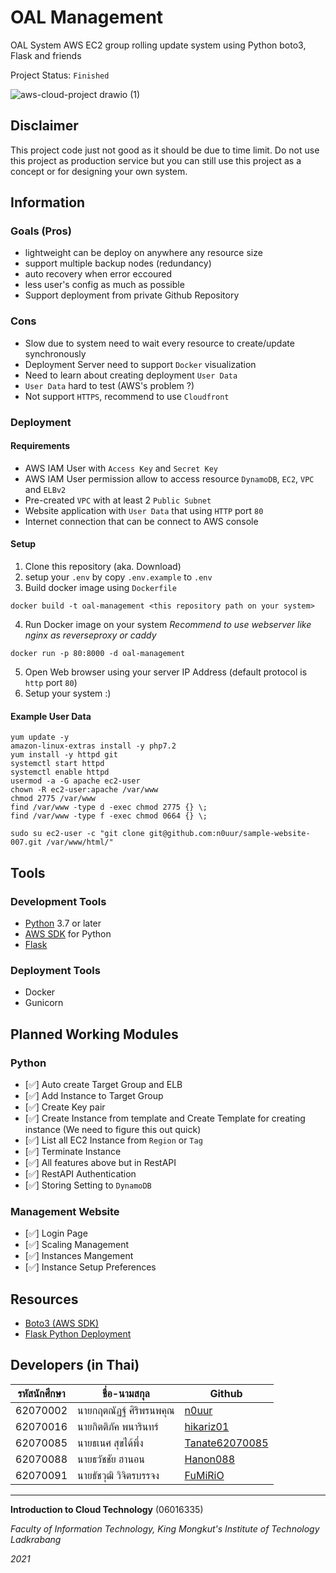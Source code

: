 # OAL Management
OAL System
AWS EC2 group rolling update system using Python boto3, Flask and friends

Project Status: `Finished`

![aws-cloud-project drawio (1)](https://user-images.githubusercontent.com/50010805/144700727-8ed46fd7-9bb4-49a2-b02d-0a6434207274.png)

## Disclaimer
This project code just not good as it should be due to time limit.
Do not use this project as production service but you can still use this project as a concept or for designing your own system.

## Information

### Goals (Pros)
- lightweight can be deploy on anywhere any resource size
- support multiple backup nodes (redundancy)
- auto recovery when error eccoured
- less user's config as much as possible
- Support deployment from private Github Repository

### Cons
- Slow due to system need to wait every resource to create/update synchronously
- Deployment Server need to support `Docker` visualization
- Need to learn about creating deployment `User Data`
- `User Data` hard to test (AWS's problem ?)
- Not support `HTTPS`, recommend to use `Cloudfront`

### Deployment
#### Requirements
- AWS IAM User with `Access Key` and `Secret Key`
- AWS IAM User permission allow to access resource `DynamoDB`, `EC2`, `VPC` and `ELBv2`
- Pre-created `VPC` with at least 2 `Public Subnet`
- Website application with `User Data` that using `HTTP` port `80`
- Internet connection that can be connect to AWS console

#### Setup
1. Clone this repository (aka. Download)
2. setup your `.env` by copy `.env.example` to `.env`
3. Build docker image using `Dockerfile`
```
docker build -t oal-management <this repository path on your system>
```
4. Run Docker image on your system _Recommend to use webserver like nginx as reverseproxy or caddy_
```
docker run -p 80:8000 -d oal-management
```
5. Open Web browser using your server IP Address (default protocol is `http` port `80`)
6. Setup your system :)

#### Example User Data
```
yum update -y
amazon-linux-extras install -y php7.2
yum install -y httpd git
systemctl start httpd
systemctl enable httpd
usermod -a -G apache ec2-user
chown -R ec2-user:apache /var/www
chmod 2775 /var/www
find /var/www -type d -exec chmod 2775 {} \;
find /var/www -type f -exec chmod 0664 {} \;

sudo su ec2-user -c "git clone git@github.com:n0uur/sample-website-007.git /var/www/html/"
```

## Tools
### Development Tools
- [Python](https://www.python.org/) 3.7 or later
- [AWS SDK](https://aws.amazon.com/th/sdk-for-python/) for Python
- [Flask](https://flask.palletsprojects.com/en/2.0.x/)

### Deployment Tools
- Docker
- Gunicorn

## Planned Working Modules

### Python
- [:white_check_mark:] Auto create Target Group and ELB
- [:white_check_mark:] Add Instance to Target Group
- [:white_check_mark:] Create Key pair
- [:white_check_mark:] Create Instance from template and Create Template for creating instance (We need to figure this out quick)
- [:white_check_mark:] List all EC2 Instance from `Region` or `Tag`
- [:white_check_mark:] Terminate Instance
- [:white_check_mark:] All features above but in RestAPI
- [:white_check_mark:] RestAPI Authentication
- [:white_check_mark:] Storing Setting to `DynamoDB`

### Management Website
- [:white_check_mark:] Login Page
- [:white_check_mark:] Scaling Management
- [:white_check_mark:] Instances Mangement
- [:white_check_mark:] Instance Setup Preferences

## Resources
- [Boto3 (AWS SDK)](https://boto3.amazonaws.com/v1/documentation/api/latest/index.html)
- [Flask Python Deployment](https://flask.palletsprojects.com/en/2.0.x/deploying/wsgi-standalone/#gunicorn)

## Developers (in Thai)

| รหัสนักศึกษา | ชื่อ-นามสกุล | Github |
|--|--|--|
| 62070002 | นายกฤตณัฏฐ์ ศิริพรนพคุณ | [n0uur](https://github.com/n0uur) |
| 62070016 | นายกิตติภัค พนารินทร์ | [hikariz01](https://github.com/hikariz01) |
| 62070085 | นายธเนศ สุขได้พึ่ง | [Tanate62070085](https://github.com/Tanate62070085) |
| 62070088 | นายธวัชชัย ฮานอน | [Hanon088](https://github.com/Hanon088) |
| 62070091 | นายธัชวุฒิ วิจิตรบรรจง | [FuMiRiO](https://github.com/FuMiRiO) |

<hr>

__Introduction to Cloud Technology__ (06016335)

_Faculty of Information Technology, King Mongkut's Institute of Technology Ladkrabang_ 

_2021_
